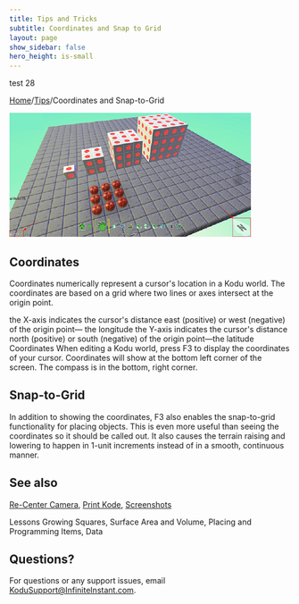 ```yaml
---
title: Tips and Tricks
subtitle: Coordinates and Snap to Grid
layout: page
show_sidebar: false
hero_height: is-small
---
```


test 28

[Home](..)/[Tips](.)/Coordinates and Snap-to-Grid


![Coordinates](snap.png)

## Coordinates
Coordinates numerically represent a cursor's location in a Kodu world. The coordinates are based on a grid where two lines or axes intersect at the origin point. 

the X-axis indicates the cursor's distance east (positive) or west (negative) of the origin point— the longitude
the Y-axis indicates the cursor's distance north (positive) or south (negative) of the origin point—the latitude
Coordinates
When editing a Kodu world, press F3 to display the coordinates of your cursor. Coordinates will show at the bottom left corner of the screen. The compass is in the bottom, right corner.

## Snap-to-Grid
In addition to showing the coordinates, F3 also enables the snap-to-grid functionality for placing objects.  This is even more useful than seeing the coordinates so it should be called out.  It also causes the terrain raising and lowering to happen in 1-unit increments instead of in a smooth, continuous manner.

## See also
[Re-Center Camera](center), [Print Kode](print_kode), [Screenshots](screenshot) 

Lessons
Growing Squares, Surface Area and Volume, Placing and Programming Items, Data


## Questions?
For questions or any support issues, email <KoduSupport@InfiniteInstant.com>.
 

 

   

